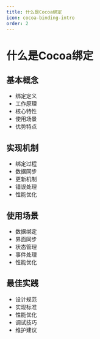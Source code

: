 ```yaml
---
title: 什么是Cocoa绑定
icon: cocoa-binding-intro
order: 2
---
```


# 什么是Cocoa绑定

## 基本概念
- 绑定定义
- 工作原理
- 核心特性
- 使用场景
- 优势特点

## 实现机制
- 绑定过程
- 数据同步
- 更新机制
- 错误处理
- 性能优化

## 使用场景
- 数据绑定
- 界面同步
- 状态管理
- 事件处理
- 性能优化

## 最佳实践
- 设计规范
- 实现标准
- 性能优化
- 调试技巧
- 维护建议
